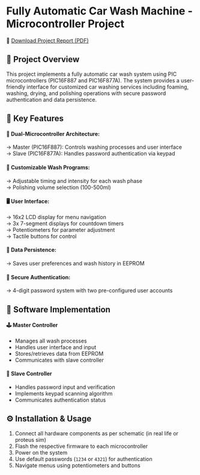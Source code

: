 
# Fully Automatic Car Wash Machine - Microcontroller Project

📄 [Download Project Report (PDF)](file:///C:/Users/yunus/OneDrive/Masa%C3%BCst%C3%BC/MikroProjesi_Rapor.pdf)

## 📌 Project Overview
This project implements a fully automatic car wash system using PIC microcontrollers (PIC16F887 and PIC16F877A). The system provides a user-friendly interface for customized car washing services including foaming, washing, drying, and polishing operations with secure password authentication and data persistence.

## 🔑 Key Features

#### 🧠 Dual-Microcontroller Architecture:
-> Master (PIC16F887): Controls washing processes and user interface    
-> Slave (PIC16F877A): Handles password authentication via keypad   

#### 🧼 Customizable Wash Programs:
-> Adjustable timing and intensity for each wash phase  
-> Polishing volume selection (100-500ml)   

#### 🖥️ User Interface:
-> 16x2 LCD display for menu navigation         
-> 3x 7-segment displays for countdown timers      
-> Potentiometers for parameter adjustment  
-> Tactile buttons for control  

#### 💾 Data Persistence:
-> Saves user preferences and wash history in EEPROM    

#### 🔐 Secure Authentication:
-> 4-digit password system with two pre-configured user accounts    


## 🧠 Software Implementation

#### 🕹️ Master Controller

- Manages all wash processes  
- Handles user interface and input  
- Stores/retrieves data from EEPROM  
- Communicates with slave controller

#### 🔐 Slave Controller

- Handles password input and verification  
- Implements keypad scanning algorithm  
- Communicates authentication status



## ⚙️ Installation & Usage

1. Connect all hardware components as per schematic (in real life or proteus sim) 
2. Flash the respective firmware to each microcontroller  
3. Power on the system  
4. Use default passwords (`1234` or `4321`) for authentication  
5. Navigate menus using potentiometers and buttons



